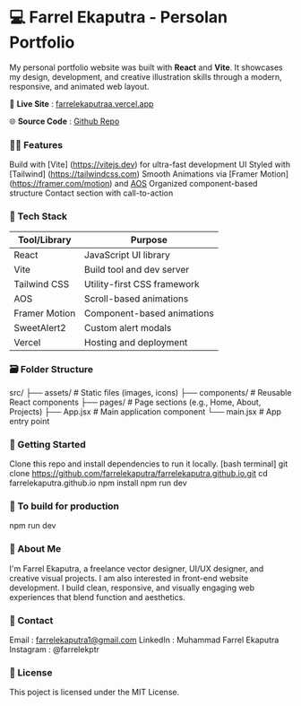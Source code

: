 # 💻 Farrel Ekaputra - Persolan Portfolio

My personal portfolio website was built with **React** and **Vite**.
It showcases my design, development, and creative illustration skills through a modern, responsive, and animated web layout.


🎥 **Live Site** : [farrelekaputraa.vercel.app](https://farrelekaputraa.vercel.app)

🌐 **Source Code** : [Github Repo](https://github.com/farrelekaputra/farrelekaputra.github.io)


### 😶‍🌫️ Features
  Build with [Vite] (https://vitejs.dev) for ultra-fast development 
  UI Styled with [Tailwind] (https://tailwindcss.com)
  Smooth Animations via [Framer Motion] (https://framer.com/motion) and [AOS](https://milchalsnik.github.io/ios/)
  Organized component-based structure
  Contact section with call-to-action

### 👾 Tech Stack
  | Tool/Library     | Purpose                        |
  |------------------|--------------------------------|
  | React            | JavaScript UI library          |
  | Vite             | Build tool and dev server      |
  | Tailwind CSS     | Utility-first CSS framework    |
  | AOS              | Scroll-based animations        |
  | Framer Motion    | Component-based animations     |
  | SweetAlert2      | Custom alert modals            |
  | Vercel           | Hosting and deployment         |

### 🗃️ Folder Structure
  src/
  ├── assets/ # Static files (images, icons)
  ├── components/ # Reusable React components
  ├── pages/ # Page sections (e.g., Home, About, Projects)
  ├── App.jsx # Main application component
  └── main.jsx # App entry point

### 🚀 Getting Started
  Clone this repo and install dependencies to run it locally.
  [bash terminal]
  git clone https://github.com/farrelekaputra/farrelekaputra.github.io.git
  cd farrelekaputra.github.io
  npm install
  npm run dev

### 🚨 To build for production
  npm run dev

### 🫥 About Me
  I'm Farrel Ekaputra, a freelance vector designer, UI/UX designer, and creative visual projects. I am also interested in front-end website development.
  I build clean, responsive, and visually engaging web experiences that blend function and aesthetics.
  
### 📲 Contact
  Email : farrelekaputra1@gmail.com
  LinkedIn : Muhammad Farrel Ekaputra
  Instagram : @farrelekptr
  
### 📃 License
  This poject is licensed under the MIT License.
